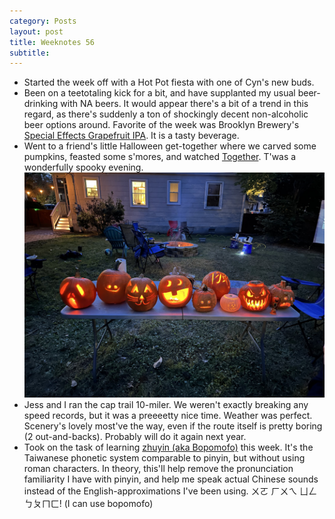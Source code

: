 ```yaml
---
category: Posts
layout: post
title: Weeknotes 56
subtitle:
---
```

- Started the week off with a Hot Pot fiesta with one of Cyn's new buds.
- Been on a teetotaling kick for a bit, and have supplanted my usual
beer-drinking with NA beers. It would appear there's a bit of a trend in this
regard, as there's suddenly a ton of shockingly decent non-alcoholic beer
options around. Favorite of the week was Brooklyn Brewery's [Special Effects
Grapefruit
IPA](https://brooklynbrewery.com/brooklyn-beers/non-alcoholic/special-effects-grapefruit-ipa/).
It is a tasty beverage.
- Went to a friend's little Halloween get-together where we carved some pumpkins, feasted
some s'mores, and watched
[Together](https://en.wikipedia.org/wiki/Together_(2025_film)). T'was a
wonderfully spooky evening.
![](/assets/images/articles/pumpkin-carving-contest.jpg)
- Jess and I ran the cap trail 10-miler. We weren't exactly breaking any speed
records, but it was a preeeetty nice time. Weather was perfect. Scenery's lovely
most've the way, even if the route itself is pretty boring (2 out-and-backs).
Probably will do it again next year.
- Took on the task of learning [zhuyin (aka Bopomofo)](https://en.wikipedia.org/wiki/Bopomofo)
this week. It's the Taiwanese phonetic system comparable to pinyin, but without
using roman characters. In theory, this'll help remove the pronunciation
familiarity I have with pinyin, and help me speak actual Chinese sounds instead
of the English-approximations I've been using. ㄨㄛ ㄏㄨㄟ ㄩㄥ ㄅㄆㄇㄈ! \(I
can use bopomofo\)
